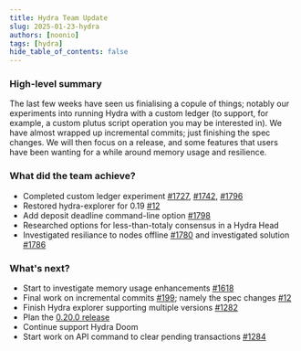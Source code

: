 ```yaml
---
title: Hydra Team Update
slug: 2025-01-23-hydra
authors: [noonio]
tags: [hydra]
hide_table_of_contents: false
---
```


### High-level summary

The last few weeks have seen us finialising a copule of things; notably our
experiments into running Hydra with a custom ledger (to support, for example,
    a custom plutus script operation you may be interested in). We have almost
wrapped up incremental commits; just finishing the spec changes. We will then
focus on a release, and some features that users have been wanting for a while
around memory usage and resilience.

### What did the team achieve?

* Completed custom ledger experiment [#1727](https://github.com/cardano-scaling/hydra/issues/1727), [#1742](https://github.com/cardano-scaling/hydra/pull/1742#issuecomment-2605023483), [#1796](https://github.com/cardano-scaling/hydra/pull/1796)
* Restored hydra-explorer for 0.19 [#12](https://github.com/cardano-scaling/hydra-explorer/pull/12)
* Add deposit deadline command-line option [#1798](https://github.com/cardano-scaling/hydra/pull/1798)
* Researched options for less-than-totaly consensus in a Hydra Head
* Investigated resiliance to nodes offline [#1780](https://github.com/cardano-scaling/hydra/pull/1780) and investigated solution [#1786](https://github.com/cardano-scaling/hydra/pull/1786)

### What's next?

* Start to investigate memory usage enhancements [#1618](https://github.com/cardano-scaling/hydra/issues/1618)
* Final work on incremental commits [#199](https://github.com/cardano-scaling/hydra/issues/199); namely the spec changes [#12](https://github.com/cardano-scaling/hydra-formal-specification/pull/12)
* Finish Hydra explorer supporting multiple versions [#1282](https://github.com/cardano-scaling/hydra/issues/1282)
* Plan the [0.20.0 release](https://github.com/cardano-scaling/hydra/issues?q=is%3Aopen+is%3Aissue+milestone%3A0.20.0)
* Continue support Hydra Doom
* Start work on API command to clear pending transactions [#1284](https://github.com/cardano-scaling/hydra/issues/1284)
